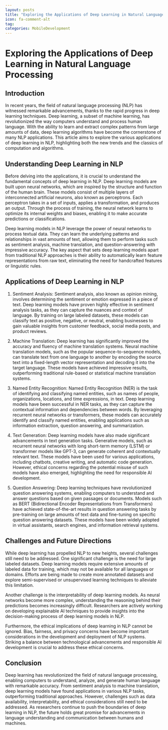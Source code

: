 ```yaml
---
layout: posts
title: "Exploring the Applications of Deep Learning in Natural Language Processing"
icon: fa-comment-alt
tag:      
categories: MobileDevelopment
---
```



# Exploring the Applications of Deep Learning in Natural Language Processing

## Introduction

In recent years, the field of natural language processing (NLP) has witnessed remarkable advancements, thanks to the rapid progress in deep learning techniques. Deep learning, a subset of machine learning, has revolutionized the way computers understand and process human language. With the ability to learn and extract complex patterns from large amounts of data, deep learning algorithms have become the cornerstone of many NLP applications. This article aims to explore the various applications of deep learning in NLP, highlighting both the new trends and the classics of computation and algorithms.

## Understanding Deep Learning in NLP

Before delving into the applications, it is crucial to understand the fundamental concepts of deep learning in NLP. Deep learning models are built upon neural networks, which are inspired by the structure and function of the human brain. These models consist of multiple layers of interconnected artificial neurons, also known as perceptrons. Each perceptron takes in a set of inputs, applies a transformation, and produces an output. Through the process of training, the neural network learns to optimize its internal weights and biases, enabling it to make accurate predictions or classifications.

Deep learning models in NLP leverage the power of neural networks to process textual data. They can learn the underlying patterns and relationships in vast amounts of text, allowing them to perform tasks such as sentiment analysis, machine translation, and question-answering with impressive accuracy. The key aspect that sets deep learning models apart from traditional NLP approaches is their ability to automatically learn feature representations from raw text, eliminating the need for handcrafted features or linguistic rules.

## Applications of Deep Learning in NLP

1. Sentiment Analysis: Sentiment analysis, also known as opinion mining, involves determining the sentiment or emotion expressed in a piece of text. Deep learning models have proven highly effective in sentiment analysis tasks, as they can capture the nuances and context of language. By training on large labeled datasets, these models can classify text as positive, negative, or neutral, enabling businesses to gain valuable insights from customer feedback, social media posts, and product reviews.

2. Machine Translation: Deep learning has significantly improved the accuracy and fluency of machine translation systems. Neural machine translation models, such as the popular sequence-to-sequence models, can translate text from one language to another by encoding the source text into a fixed-length vector representation and decoding it into the target language. These models have achieved impressive results, outperforming traditional rule-based or statistical machine translation systems.

3. Named Entity Recognition: Named Entity Recognition (NER) is the task of identifying and classifying named entities, such as names of people, organizations, locations, and time expressions, in text. Deep learning models have been successful in NER tasks, as they can capture the contextual information and dependencies between words. By leveraging recurrent neural networks or transformers, these models can accurately identify and classify named entities, enabling applications such as information extraction, question answering, and summarization.

4. Text Generation: Deep learning models have also made significant advancements in text generation tasks. Generative models, such as recurrent neural networks with long short-term memory (LSTM) or transformer models like GPT-3, can generate coherent and contextually relevant text. These models have been used for various applications, including chatbots, creative writing, and automatic code generation. However, ethical concerns regarding the potential misuse of such models have also emerged, highlighting the need for responsible AI development.

5. Question Answering: Deep learning techniques have revolutionized question answering systems, enabling computers to understand and answer questions based on given passages or documents. Models such as BERT (Bidirectional Encoder Representations from Transformers) have achieved state-of-the-art results in question answering tasks by pre-training on large amounts of text data and fine-tuning on specific question answering datasets. These models have been widely adopted in virtual assistants, search engines, and information retrieval systems.

## Challenges and Future Directions

While deep learning has propelled NLP to new heights, several challenges still need to be addressed. One significant challenge is the need for large labeled datasets. Deep learning models require extensive amounts of labeled data for training, which may not be available for all languages or domains. Efforts are being made to create more annotated datasets and explore semi-supervised or unsupervised learning techniques to alleviate this limitation.

Another challenge is the interpretability of deep learning models. As neural networks become more complex, understanding the reasoning behind their predictions becomes increasingly difficult. Researchers are actively working on developing explainable AI techniques to provide insights into the decision-making process of deep learning models in NLP.

Furthermore, the ethical implications of deep learning in NLP cannot be ignored. Bias, fairness, and privacy concerns have become important considerations in the development and deployment of NLP systems. Striking a balance between technological advancements and responsible AI development is crucial to address these ethical concerns.

## Conclusion

Deep learning has revolutionized the field of natural language processing, enabling computers to understand, analyze, and generate human language with remarkable accuracy. From sentiment analysis to machine translation, deep learning models have found applications in various NLP tasks, outperforming traditional approaches. However, challenges such as data availability, interpretability, and ethical considerations still need to be addressed. As researchers continue to push the boundaries of deep learning in NLP, the future holds great promise for advancements in language understanding and communication between humans and machines.